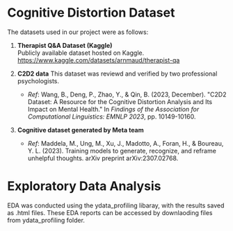# Cognitive Distortion Dataset

The datasets used in our project were as follows:

1. **Therapist Q&A Dataset (Kaggle)**  
   Publicly available dataset hosted on Kaggle.
   https://www.kaggle.com/datasets/arnmaud/therapist-qa

3. **C2D2 data**
   This dataset was reviewd and verified by two professional psychologists.

   - *Ref*: Wang, B., Deng, P., Zhao, Y., & Qin, B. (2023, December). "C2D2 Dataset: A Resource for the Cognitive Distortion Analysis and Its Impact on Mental Health." In *Findings of the Association for Computational Linguistics: EMNLP 2023*, pp. 10149-10160.
   
5. **Cognitive dataset generated by Meta team**

   - *Ref*: Maddela, M., Ung, M., Xu, J., Madotto, A., Foran, H., & Boureau, Y. L. (2023). Training models to generate, recognize, and reframe unhelpful thoughts. arXiv preprint arXiv:2307.02768.

# Exploratory Data Analysis  

EDA was conducted using the ydata_profiling libaray, with the results saved as .html files. These EDA reports can be accessed by downlaoding files from ydata_profiling folder.
